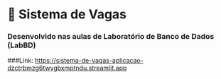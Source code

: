 # 💼 Sistema de Vagas  
### Desenvolvido nas aulas de Laboratório de Banco de Dados (LabBD)

###Link: https://sistema-de-vagas-aplicacao-dzctrbmzg6twvgbxmptndu.streamlit.app
